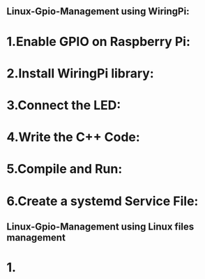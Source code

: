 ## Linux-Gpio-Management using WiringPi:

# 1.Enable GPIO on Raspberry Pi:

# 2.Install WiringPi library:

# 3.Connect the LED:

# 4.Write the C++ Code:

# 5.Compile and Run:

# 6.Create a systemd Service File:

## Linux-Gpio-Management using Linux files management

# 1.

